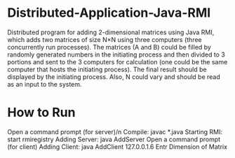 # Distributed-Application-Java-RMI
Distributed program for adding 2-dimensional matrices using Java RMI, which adds two matrices of size N×N using three computers
(three concurrently run processes). The matrices (A and B) could be filled by randomly generated numbers in the initiating process and then divided to 3 portions and sent to the 3 computers for calculation (one could be the same computer that hosts the initiating process). The final result should be displayed by the initiating process. Also, N could vary and should be read as an input to the system.

# How to Run
Open a command prompt (for server)/n
Compile: javac *.java
Starting RMI: start rmiregistry
Adding Server: java AddServer
Open a command prompt (for client)
Adding Client: java AddClient 127.0.0.1.6
Entr Dimension of Matrix
